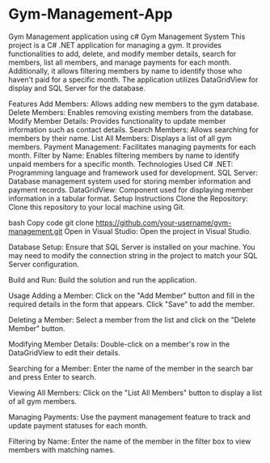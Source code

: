 # Gym-Management-App
Gym Management application using c#
Gym Management System
This project is a C# .NET application for managing a gym. It provides functionalities to add, delete, and modify member details, search for members, list all members, and manage payments for each month. Additionally, it allows filtering members by name to identify those who haven't paid for a specific month. The application utilizes DataGridView for display and SQL Server for the database.

Features
Add Members: Allows adding new members to the gym database.
Delete Members: Enables removing existing members from the database.
Modify Member Details: Provides functionality to update member information such as contact details.
Search Members: Allows searching for members by their name.
List All Members: Displays a list of all gym members.
Payment Management: Facilitates managing payments for each month.
Filter by Name: Enables filtering members by name to identify unpaid members for a specific month.
Technologies Used
C# .NET: Programming language and framework used for development.
SQL Server: Database management system used for storing member information and payment records.
DataGridView: Component used for displaying member information in a tabular format.
Setup Instructions
Clone the Repository: Clone this repository to your local machine using Git.

bash
Copy code
git clone https://github.com/your-username/gym-management.git
Open in Visual Studio: Open the project in Visual Studio.

Database Setup: Ensure that SQL Server is installed on your machine. You may need to modify the connection string in the project to match your SQL Server configuration.

Build and Run: Build the solution and run the application.

Usage
Adding a Member: Click on the "Add Member" button and fill in the required details in the form that appears. Click "Save" to add the member.

Deleting a Member: Select a member from the list and click on the "Delete Member" button.

Modifying Member Details: Double-click on a member's row in the DataGridView to edit their details.

Searching for a Member: Enter the name of the member in the search bar and press Enter to search.

Viewing All Members: Click on the "List All Members" button to display a list of all gym members.

Managing Payments: Use the payment management feature to track and update payment statuses for each month.

Filtering by Name: Enter the name of the member in the filter box to view members with matching names.
